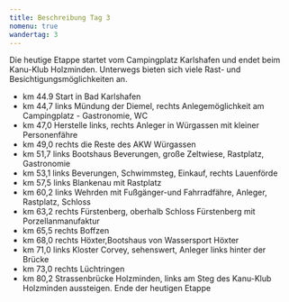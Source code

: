 ```yaml
---
title: Beschreibung Tag 3
nomenu: true
wandertag: 3
---
```


Die heutige Etappe startet vom Campingplatz Karlshafen und endet beim Kanu-Klub Holzminden. Unterwegs bieten sich viele Rast- und Besichtigungsmöglichkeiten an.  

-	km 44.9 Start in Bad Karlshafen
-	km 44,7 links Mündung der Diemel, rechts Anlegemöglichkeit am Campingplatz - Gastronomie, WC
-	km 47,0 Herstelle links, rechts Anleger in Würgassen mit kleiner Personenfähre
-	km 49,0 rechts die Reste des AKW Würgassen
-	km 51,7 links Bootshaus Beverungen, große Zeltwiese, Rastplatz, Gastronomie
-	km 53,1 links Beverungen, Schwimmsteg, Einkauf, rechts Lauenförde
-	km 57,5 links Blankenau mit Rastplatz
-	km 60,2 links Wehrden mit Fußgänger-und Fahrradfähre, Anleger, Rastplatz, Schloss
-	km 63,2 rechts Fürstenberg, oberhalb Schloss Fürstenberg mit Porzellanmanufaktur
- km 65,5 rechts Boffzen
-	km 68,0 rechts Höxter,Bootshaus von Wassersport Höxter
-	km 71,0 links Kloster Corvey, sehenswert, Anleger links hinter der Brücke
-	km 73,0 rechts Lüchtringen
-	km 80,2 Strassenbrücke Holzminden, links am Steg des Kanu-Klub Holzminden aussteigen. Ende der heutigen Etappe 

